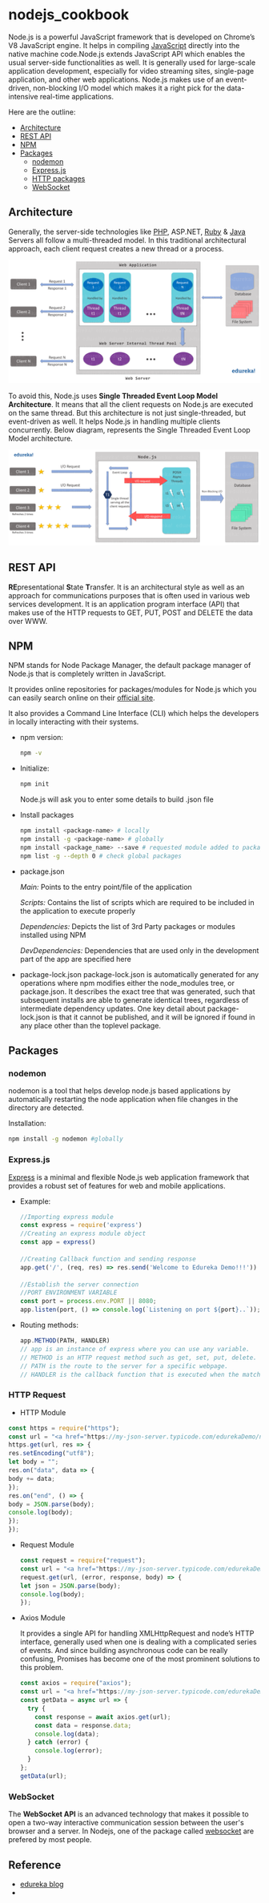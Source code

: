 # nodejs_cookbook
Node.js is a powerful JavaScript framework that is developed on Chrome’s V8 JavaScript engine. It helps in compiling [JavaScript](https://www.edureka.co/blog/what-is-javascript/) directly into the native machine code.Node.js extends JavaScript API which enables the usual server-side functionalities as well. It is generally used for large-scale application development, especially for video streaming sites, single-page application, and other web applications. Node.js makes use of an event-driven, non-blocking I/O model which makes it a right pick for the data-intensive real-time applications.

Here are the outline:

* <a href="#architect">Architecture</a>
* <a href="#rest-api">REST API</a>
* <a href="#npm">NPM</a>
* <a href='#packages'>Packages</a>
  * <a href="#nodemon">nodemon</a>
  * <a href="#express">Express.js</a>
  * <a href="#http">HTTP packages</a>
  * <a href="#websocket">WebSocket</a>

## <div id="architect">Architecture</div>

Generally, the server-side technologies like [PHP](https://www.edureka.co/blog/php-tutorial-for-beginners/), ASP.NET, [Ruby](https://www.edureka.co/blog/ruby-on-rails-tutorial/) & [Java](https://www.edureka.co/blog/java-tutorial/) Servers all follow a multi-threaded model. In this traditional architectural approach, each client request creates a new thread or a process.

![alt text](img/NodeJS-Architecture.png "nodejs architecture")

To avoid this, Node.js uses **Single Threaded Event Loop Model** **Architecture**. It means that all the client requests on Node.js are executed on the same thread. But this architecture is not just single-threaded, but event-driven as well. It helps Node.js in handling multiple clients concurrently. Below diagram, represents the Single Threaded Event Loop Model architecture.

![alt text](img/Single-Thread-Architecture.png "nodejs architecture")

## <div id="rest-api">REST API</div>

**RE**presentational **S**tate **T**ransfer. It is an architectural style as well as an approach for communications purposes that is often used in various web services development. It is an application program interface (API) that makes use of the HTTP requests to GET, PUT, POST and DELETE the data over WWW.


## <div id="npm">NPM</div>

NPM stands for Node Package Manager, the default package manager of Node.js that is completely written in JavaScript.

It provides online repositories for packages/modules for Node.js which you can easily search online on their [official site](https://www.npmjs.com/).

It also provides a Command Line Interface (CLI) which helps the developers in locally interacting with their systems.

* npm version: 

  ```bash
  npm -v
  ```

* Initialize:

  ```bash
  npm init
  ```

  Node.js will ask you to enter some details to build .json file

* Install packages

  ```bash
  npm install <package-name> # locally
  npm install -g <package-name> # globally
  npm install <package_name> --save # requested module added to package.json
  npm list -g --depth 0 # check global packages
  ```

* package.json

  *Main:* Points to the entry point/file of the application

  *Scripts:* Contains the list of scripts which are required to be included in the application to execute properly

  *Dependencies:* Depicts the list of 3rd Party packages or modules installed using NPM

  *DevDependencies:* Dependencies that are used only in the development part of the app are specified here

* package-lock.json
package-lock.json is automatically generated for any operations where npm modifies either the node_modules tree, or package.json. It describes the exact tree that was generated, such that subsequent installs are able to generate identical trees, regardless of intermediate dependency updates. One key detail about package-lock.json is that it cannot be published, and it will be ignored if found in any place other than the toplevel package.

## <div id="packages">Packages</div>

### <div id="nodemon">nodemon</div>

nodemon is a tool that helps develop node.js based applications by automatically restarting the node application when file changes in the directory are detected.

Installation:

```bash
npm install -g nodemon #globally
```

### <div id="express">Express.js</div>

[Express](https://expressjs.com/) is a minimal and flexible Node.js web application framework that provides a robust set of features for web and mobile applications.

* Example:

  ``` javascript
  //Importing express module
  const express = require('express') 
  //Creating an express module object
  const app = express() 
   
  //Creating Callback function and sending response
  app.get('/', (req, res) => res.send('Welcome to Edureka Demo!!!'))
   
  //Establish the server connection
  //PORT ENVIRONMENT VARIABLE
  const port = process.env.PORT || 8080;
  app.listen(port, () => console.log(`Listening on port ${port}..`));
  ```

* Routing methods:

  ```javascript
  app.METHOD(PATH, HANDLER)
  // app is an instance of express where you can use any variable.
  // METHOD is an HTTP request method such as get, set, put, delete.
  // PATH is the route to the server for a specific webpage.
  // HANDLER is the callback function that is executed when the matching route is found.
  ```

### <div id='http'> HTTP Request </div>

* HTTP Module
```javascript
const https = require("https");
const url = "<a href="https://my-json-server.typicode.com/edurekaDemo/noderequest/db">https://my-json-server.typicode.com/edurekaDemo/noderequest/db</a>";
https.get(url, res => {
res.setEncoding("utf8");
let body = "";
res.on("data", data => {
body += data;
});
res.on("end", () => {
body = JSON.parse(body);
console.log(body);
});
});
```

* Request Module

  ```javascript
  const request = require("request");
  const url = "<a href="https://my-json-server.typicode.com/edurekaDemo/noderequest/db">https://my-json-server.typicode.com/edurekaDemo/noderequest/db</a>";
  request.get(url, (error, response, body) => {
  let json = JSON.parse(body);
  console.log(body);
  });
  ```

* Axios Module

  It provides a single API for handling XMLHttpRequest and node’s HTTP interface, generally used when one is dealing with a complicated series of events. And since building asynchronous code can be really confusing, Promises has become one of the most prominent solutions to this problem.

  ``` javascript
  const axios = require("axios");
  const url = "<a href="https://my-json-server.typicode.com/edurekaDemo/noderequest/db">https://my-json-server.typicode.com/edurekaDemo/noderequest/db</a>";
  const getData = async url => {
    try {
      const response = await axios.get(url);
      const data = response.data;
      console.log(data);
    } catch (error) {
      console.log(error);
    }
  };
  getData(url);
  ```

### <div id="websocket">WebSocket</div>
The **WebSocket API** is an advanced technology that makes it possible to open a two-way interactive communication session between the user's browser and a server. In Nodejs, one of the package called [websocket](https://github.com/theturtle32/WebSocket-Node) are prefered by most people.

## Reference

* [edureka blog](https://www.edureka.co/blog/node-js-npm-tutorial/)
* 
